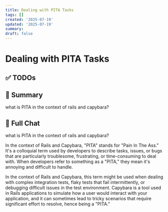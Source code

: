 ```yaml
---
title: Dealing with PITA Tasks
tags: []
created: '2025-07-19'
updated: '2025-07-19'
summary:
draft: false
---
```


# Dealing with PITA Tasks

## ✅ TODOs


## 📌 Summary
what is PITA in the context of rails and capybara?

## 🧠 Full Chat


what is PITA in the context of rails and capybara?



In the context of Rails and Capybara, "PITA" stands for "Pain In The Ass." It's a colloquial term used by developers to describe tasks, issues, or bugs that are particularly troublesome, frustrating, or time-consuming to deal with. When developers refer to something as a "PITA," they mean it's annoying and difficult to handle.

In the context of Rails and Capybara, this term might be used when dealing with complex integration tests, flaky tests that fail intermittently, or debugging difficult issues in the test environment. Capybara is a tool used in Rails applications to simulate how a user would interact with your application, and it can sometimes lead to tricky scenarios that require significant effort to resolve, hence being a "PITA."